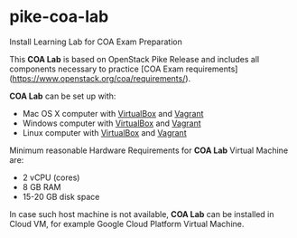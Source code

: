# pike-coa-lab
Install Learning Lab for COA Exam Preparation

This **COA Lab** is based on OpenStack Pike Release and includes all components necessary to practice [COA Exam requirements] (https://www.openstack.org/coa/requirements/).

**COA Lab** can be set up with:

* Mac OS X computer with [VirtualBox](https://www.virtualbox.org/wiki/Downloads) and [Vagrant](https://www.vagrantup.com/downloads.html)
* Windows computer with [VirtualBox](https://www.virtualbox.org/wiki/Downloads) and [Vagrant](https://www.vagrantup.com/downloads.html)
* Linux computer with [VirtualBox](https://www.virtualbox.org/wiki/Downloads) and [Vagrant](https://www.vagrantup.com/downloads.html)

Minimum reasonable Hardware Requirements for **COA Lab** Virtual Machine are:

* 2 vCPU (cores)
* 8 GB RAM
* 15-20 GB disk space

In case such host machine is not available, **COA Lab** can be installed in Cloud VM, for example Google Cloud Platform Virtual Machine.
